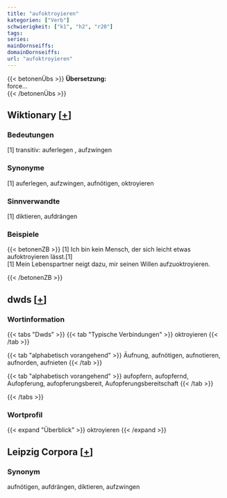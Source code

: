 ```yaml
---
title: "aufoktroyieren"
kategorien: ["Verb"]
schwierigkeit: ["k1", "h2", "r20"]
tags:
series:
mainDornseiffs:
domainDornseiffs:
url: "aufoktroyieren"
---
```


{{< betonenÜbs >}}
**Übersetzung:**  
force...  
{{< /betonenÜbs >}}

## Wiktionary [[+](https://de.wiktionary.org/wiki/aufoktroyieren)]

### Bedeutungen
[1] transitiv: auferlegen , aufzwingen  

### Synonyme
[1] auferlegen, aufzwingen, aufnötigen, oktroyieren  

### Sinnverwandte
[1] diktieren, aufdrängen  

### Beispiele
{{< betonenZB >}}
[1] Ich bin kein Mensch, der sich leicht etwas aufoktroyieren lässt.[1]  
[1] Mein Lebenspartner neigt dazu, mir seinen Willen aufzuoktroyieren.  

{{< /betonenZB >}}


## dwds [[+](https://www.dwds.de/wb/aufoktroyieren)]

### Wortinformation
{{< tabs "Dwds" >}}
{{< tab "Typische Verbindungen" >}}
oktroyieren
{{< /tab >}}

{{< tab "alphabetisch vorangehend" >}}
Äufnung, aufnötigen, aufnotieren, aufnorden, aufnieten
{{< /tab >}}

{{< tab "alphabetisch vorangehend" >}}
aufopfern, aufopfernd, Aufopferung, aufopferungsbereit, Aufopferungsbereitschaft
{{< /tab >}}

{{< /tabs >}}

### Wortprofil
{{< expand "Überblick" >}} oktroyieren {{< /expand >}}

## Leipzig Corpora [[+](https://corpora.uni-leipzig.de/en/res?word=aufoktroyieren&corpusId=deu_newscrawl-public_2018)]


### Synonym
aufnötigen, aufdrängen, diktieren, aufzwingen

